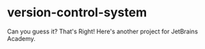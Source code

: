 # version-control-system
Can you guess it? That's Right! Here's another project for JetBrains Academy.
